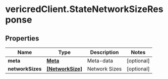 # vericredClient.StateNetworkSizeResponse

## Properties
Name | Type | Description | Notes
------------ | ------------- | ------------- | -------------
**meta** | [**Meta**](Meta.md) | Meta-data | [optional] 
**networkSizes** | [**[NetworkSize]**](NetworkSize.md) | Network Sizes | [optional] 


